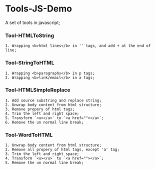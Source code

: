 # Tools-JS-Demo

A set of tools in javascript;

### Tool-HTMLToString
    1. Wrapping <b>html lines</b> in '' tags, and add + at the end of line;

### Tool-StringToHTML
    1. Wrapping <b>paragraphs</b> in p tags;
    2. Wrapping <b>link/email</b> in a tags;

### Tool-HTMLSimpleReplace
    1. Add source substring and replace string;
    2. Unwrap body content from html structure;
    3. Remove propery of html tags;
    4. Trim the left and right space;
    5. Transform `<u></u>` to `<a href=""></a>`;
    6. Remove the un normal line break;

### Tool-WordToHTML
    1. Unwrap body content from html structure;
    2. Remove all propery of html tags, except 'a' tag;
    3. Trim the left and right space;
    4. Transform `<u></u>` to `<a href=""></a>`;
    5. Remove the un normal line break;
